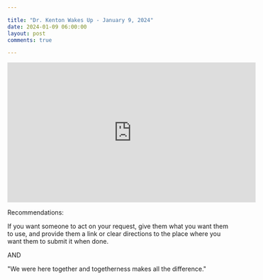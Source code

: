 ```yaml
---

title: "Dr. Kenton Wakes Up - January 9, 2024"
date: 2024-01-09 06:00:00
layout: post
comments: true

---
```


<iframe width="560" height="315" src="https://www.youtube.com/embed/6uUqnqtasn4?si=Q7ADyqIp4EiegIrP" title="YouTube video player" frameborder="0" allow="accelerometer; autoplay; clipboard-write; encrypted-media; gyroscope; picture-in-picture; web-share" allowfullscreen></iframe>

Recommendations: 

If you want someone to act on your request, give them what you want them to use, and provide them a link or clear directions to the place where you want them to submit it when done.

AND

"We were here together and togetherness makes all the difference."
